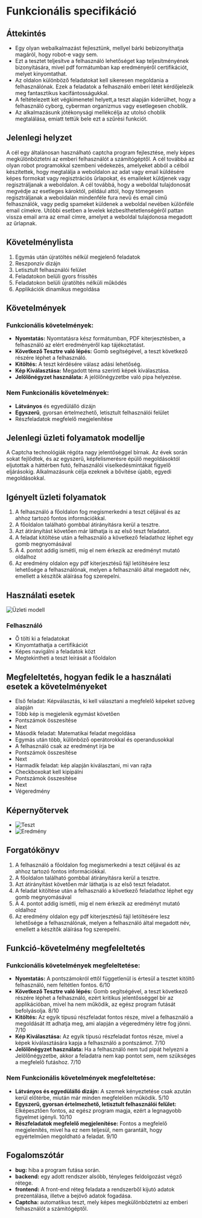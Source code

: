 

# Funkcionális specifikáció
##  Áttekintés
- Egy olyan webalkalmazást fejlesztünk, mellyel bárki bebizonyíthatja magáról, hogy robot-e vagy sem. 
- Ezt a tesztet teljesítve a felhasználó lehetőséget kap teljesítményének bizonyítására, mivel pdf formátumban kap eredményéről certifikációt, melyet kinyomtathat. 
- Az oldalon különböző feladatokat kell sikeresen megoldania a felhasználónak. 
    Ezek a feladatok a felhasználó emberi létét kérdőjelezik meg fantasztikus kacifántosságukkal. 
- A feltételezett két végkimenetel helyett,a teszt alapján kiderülhet, hogy a felhasználó cyborg, cyberman organizmus vagy esetlegesen choblik. 
- Az alkalmazásunk jótékonysági mellékcélja az utolsó choblik megtalálása, emiatt tettük bele ezt a szűrési funkciót.

## Jelenlegi helyzet
A cél egy általánosan használható captcha program fejlesztése, mely képes megkülönböztetni
az emberi felhasználót a számítógéptől. A cél továbbá az olyan robot programokkal szembeni védekezés, 
amelyeket abból a célból készítettek, hogy megtalálja a weboldalon az adat 
vagy email küldésére képes formokat vagy regisztrációs űrlapokat, és emaileket küldjenek vagy regisztráljanak a weboldalon.
A cél továbbá, hogy a weboldal tulajdonosát megvédje az esetleges károktól, például attól, 
hogy tömegesen regisztráljanak a weboldalán mindenféle fura nevű és email című felhasználók, 
vagy pedig spameket küldenek a weboldal nevében különféle email címekre. 
Utóbbi esetben a levelek kézbesíthetetlenségéről pattan vissza email arra az email címre, 
amelyet a weboldal tulajdonosa megadott az űrlapnak.

## Követelménylista
 1. Egymás után újratöltés nélkül megjelenő feladatok
 2. Reszponzív dizájn
 3. Letisztult felhasználói felület
 4. Feladatokon belüli gyors frissítés
 5. Feladatokon belüli újratöltés nélküli működés
 6. Applikációk dinamikus megoldása
 
## Követelmények

### Funkcionális követelmények:
- **Nyomtatás:** Nyomtatásra kész formátumban, PDF kiterjesztésben, a felhasználó az elért eredményéről kap tájékoztatást.
- **Következő Tesztre való lépés:** Gomb segítségével, a teszt következő részére léphet a felhasználó.
- **Kitöltés:** A teszt kérdésére válasz adási lehetőség.
- **Kép Kiválasztása:** Megadott téma szerinti képek kiválasztása.
- **Jelölőnégyzet használata:** A jelölőnégyzetbe való pipa helyezése.
### Nem Funkcionális követelmények:
- **Látványos** és egyedülálló dizájn
- **Egyszerű**, gyorsan értelmezhető, letisztult felhasználói felület
- Részfeladatok megfelelő megjelenítése

## Jelenlegi üzleti folyamatok modellje
A Captcha technológiák régóta nagy jelentőséggel bírnak. Az évek során sokat fejlődtek, és az egyszerű, képfelismerésre épülő megoldásoktól eljutottak a 
háttérben futó, felhasználói viselkedésmintákat figyelő eljárásokig. Alkalmazásunk célja ezeknek a bővítése újabb, egyedi megoldásokkal.

## Igényelt üzleti folyamatok
1. A felhasználó a főoldalon fog megismerkedni a teszt céljával és az ahhoz tartozó fontos információkkal.
2. A főoldalon található gombbal átirányításra kerül a tesztre.
3. Azt átirányítást követően már láthatja is az első teszt feladatot.
4. A feladat kitöltése után a felhasználó a következő feladathoz léphet egy gomb megnyomásával
5. A 4. pontot addig ismétli, míg el nem érkezik az eredményt mutató oldalhoz
6. Az eredmény oldalon egy pdf kiterjesztésű fájl letöltésére lesz lehetősége a felhasználónak, melyen a felhasználó által megadott név, emellett a készítők aláírása fog szerepelni.
## Használati esetek
![Üzleti modell](../pics/uzleti_modell.jpg)
### Felhasználó
- Ő tölti ki a feladatokat
- Kinyomtathatja a certifikációt
- Képes navigálni a feladatok közt
- Megtekintheti a teszt leírását a főoldalon

## Megfeleltetés, hogyan fedik le a használati esetek a követelményeket
- Első feladat: Képválasztás, ki kell választani a megfelelő képeket szöveg alapján
- Több kép is megjelenik egymást követően
- Pontszámok összesítése
- Next
- Második feladat: Matematikai feladat megoldása
- Egymás után több, különböző operátorokkal és operandusokkal
- A felhasználó csak az eredményt írja be
- Pontszámok összesítése
- Next
- Harmadik feladat: kép alapján kiválasztani, mi van rajta
- Checkboxokat kell kipipálni
- Pontszámok összesítése
- Next
- Végeredmény

## Képernyőtervek
- ![Teszt](../pics/teszt.png)
- ![Eredmény](../pics/eredmeny.png)

## Forgatókönyv
1. A felhasználó a főoldalon fog megismerkedni a teszt céljával és az ahhoz tartozó fontos információkkal.
2. A főoldalon található gombbal átirányításra kerül a tesztre.
3. Azt átirányítást követően már láthatja is az első teszt feladatot.
4. A feladat kitöltése után a felhasználó a következő feladathoz léphet egy gomb megnyomásával
5. A 4. pontot addig ismétli, míg el nem érkezik az eredményt mutató oldalhoz
6. Az eredmény oldalon egy pdf kiterjesztésű fájl letöltésére lesz lehetősége a felhasználónak, melyen a felhasználó által megadott név, emellett a készítők aláírása fog szerepelni.

## Funkció-követelmény megfeleltetés
### Funkcionális követelmények megfeleltetése:
- **Nyomtatás:** A pontszámokról ettől függetlenül is értesül a tesztet kitöltő felhasználó, nem feltétlen fontos. 6/10
- **Következő Tesztre való lépés:** Gomb segítségével, a teszt következő részére léphet a felhasználó, ezért kritikus jelentősséggel bír az applikációban, mivel ha nem működik, az egész program futását befolyásolja. 8/10
- **Kitöltés:** Az egyik típusú részfeladat fontos része, mivel a felhasználó a megoldását itt adhatja meg, ami alapján a végeredmény létre fog jönni. 7/10
- **Kép Kiválasztása:** Az egyik típusú részfeladat fontos része, mivel a képek kiválasztására kapja a felhasználó a pontszámot. 7/10
- **Jelölőnégyzet használata:** Ha a felhasználó nem tud pipát helyezni a Jelölőnégyzetbe, akkor a feladatra nem kap pontot sem, nem szükséges a megfelelő futáshoz. 7/10

### Nem Funkcionális követelmények megfeleltetése:
- **Látványos és egyedülálló dizájn:** A szemek kényeztetése csak azután kerül előtérbe, miután már minden megfelelően működik. 5/10
- **Egyszerű, gyorsan értelmezhető, letisztult felhasználói felület:** Elképesztően fontos, az egész program magja, ezért a legnagyobb figyelmet igényli. 10/10
- **Részfeladatok megfelelő megjelenítése:** Fontos a megfelelő megjelenítés, mivel ha ez nem teljesül, nem garantált, hogy egyértelműen megoldható a feladat. 9/10

## Fogalomszótár
- **bug:** hiba a program futása során.
- **backend:** egy adott rendszer alsóbb, tényleges feldolgozást végző rétege.
- **frontend:** A front-end réteg feladata a rendszerből kijutó adatok prezentálása, illetve a bejövő adatok fogadása.
- **Captcha:** automatikus teszt, mely képes megkülönböztetni az emberi felhasználót a számítógéptől.
